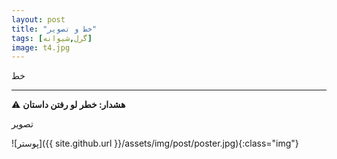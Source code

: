 ```yaml
---
layout: post
title: "خط و تصویر"
tags: [گرل,شیوانه]
image: t4.jpg
---
```

خط
* * *

⚠️ **هشدار: خطر لو رفتن داستان**

تصویر

![پوستر]({{ site.github.url }}/assets/img/post/poster.jpg){:class="img"}
